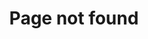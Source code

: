 ---
title: "Page not found"
permalink: "/404.html"
layout: single
sitemap: false
excerpt: "Page not found. Your pixels are in another canvas."
---